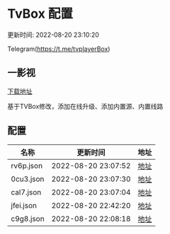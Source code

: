 # TvBox 配置

更新时间: 2022-08-20 23:10:20

Telegram(https://t.me/tvplayerBox)

## 一影视

[下载地址](https://ghproxy.com/https://raw.githubusercontent.com/tv-player/apks/main/live/一影视_1.0.1.apk)

基于TVBox修改，添加在线升级、添加内置源、内置线路


## 配置


|   名称  | 更新时间  |地址  |
|  ----  | ----  |----  |
|  rv6p.json | 2022-08-20 23:07:52 |[地址](https://box.okeybox.top/tv/rv6p.json) |
|  0cu3.json | 2022-08-20 23:07:30 |[地址](https://box.okeybox.top/tv/0cu3.json) |
|  cal7.json | 2022-08-20 23:07:04 |[地址](https://box.okeybox.top/tv/cal7.json) |
|  jfei.json | 2022-08-20 22:42:20 |[地址](https://box.okeybox.top/tv/jfei.json) |
|  c9g8.json | 2022-08-20 22:08:18 |[地址](https://box.okeybox.top/tv/c9g8.json) |
  
